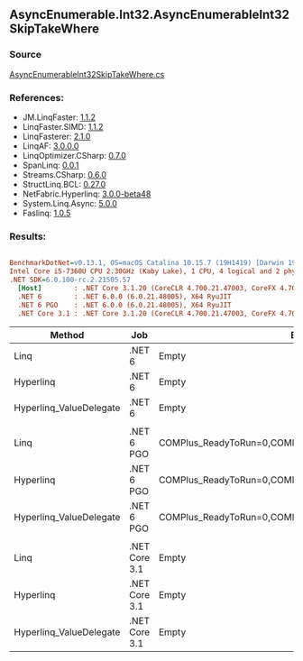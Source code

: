 ﻿## AsyncEnumerable.Int32.AsyncEnumerableInt32SkipTakeWhere

### Source
[AsyncEnumerableInt32SkipTakeWhere.cs](../LinqBenchmarks/AsyncEnumerable/Int32/AsyncEnumerableInt32SkipTakeWhere.cs)

### References:
- JM.LinqFaster: [1.1.2](https://www.nuget.org/packages/JM.LinqFaster/1.1.2)
- LinqFaster.SIMD: [1.1.2](https://www.nuget.org/packages/LinqFaster.SIMD/1.0.3)
- LinqFasterer: [2.1.0](https://www.nuget.org/packages/LinqFasterer/2.1.0)
- LinqAF: [3.0.0.0](https://www.nuget.org/packages/LinqAF/3.0.0.0)
- LinqOptimizer.CSharp: [0.7.0](https://www.nuget.org/packages/LinqOptimizer.CSharp/0.7.0)
- SpanLinq: [0.0.1](https://www.nuget.org/packages/SpanLinq/0.0.1)
- Streams.CSharp: [0.6.0](https://www.nuget.org/packages/Streams.CSharp/0.6.0)
- StructLinq.BCL: [0.27.0](https://www.nuget.org/packages/StructLinq/0.27.0)
- NetFabric.Hyperlinq: [3.0.0-beta48](https://www.nuget.org/packages/NetFabric.Hyperlinq/3.0.0-beta48)
- System.Linq.Async: [5.0.0](https://www.nuget.org/packages/System.Linq.Async/5.0.0)
- Faslinq: [1.0.5](https://www.nuget.org/packages/Faslinq/1.0.5)

### Results:
``` ini

BenchmarkDotNet=v0.13.1, OS=macOS Catalina 10.15.7 (19H1419) [Darwin 19.6.0]
Intel Core i5-7360U CPU 2.30GHz (Kaby Lake), 1 CPU, 4 logical and 2 physical cores
.NET SDK=6.0.100-rc.2.21505.57
  [Host]        : .NET Core 3.1.20 (CoreCLR 4.700.21.47003, CoreFX 4.700.21.47101), X64 RyuJIT
  .NET 6        : .NET 6.0.0 (6.0.21.48005), X64 RyuJIT
  .NET 6 PGO    : .NET 6.0.0 (6.0.21.48005), X64 RyuJIT
  .NET Core 3.1 : .NET Core 3.1.20 (CoreCLR 4.700.21.47003, CoreFX 4.700.21.47101), X64 RyuJIT


```
|                  Method |           Job |                                                   EnvironmentVariables |       Runtime | Skip | Count |    Mean |    Error |   StdDev |        Ratio | RatioSD | Allocated |
|------------------------ |-------------- |----------------------------------------------------------------------- |-------------- |----- |------ |--------:|---------:|---------:|-------------:|--------:|----------:|
|                    Linq |        .NET 6 |                                                                  Empty |      .NET 6.0 | 1000 |   100 | 1.862 s | 0.0369 s | 0.0738 s |     baseline |         |    278 KB |
|               Hyperlinq |        .NET 6 |                                                                  Empty |      .NET 6.0 | 1000 |   100 | 1.886 s | 0.0133 s | 0.0124 s | 1.03x slower |   0.08x |    217 KB |
| Hyperlinq_ValueDelegate |        .NET 6 |                                                                  Empty |      .NET 6.0 | 1000 |   100 | 1.885 s | 0.0139 s | 0.0123 s | 1.03x slower |   0.08x |    222 KB |
|                         |               |                                                                        |               |      |       |         |          |          |              |         |           |
|                    Linq |    .NET 6 PGO | COMPlus_ReadyToRun=0,COMPlus_TC_QuickJitForLoops=1,COMPlus_TieredPGO=1 |      .NET 6.0 | 1000 |   100 | 1.891 s | 0.0104 s | 0.0097 s |     baseline |         |    280 KB |
|               Hyperlinq |    .NET 6 PGO | COMPlus_ReadyToRun=0,COMPlus_TC_QuickJitForLoops=1,COMPlus_TieredPGO=1 |      .NET 6.0 | 1000 |   100 | 1.887 s | 0.0113 s | 0.0105 s | 1.00x faster |   0.01x |    219 KB |
| Hyperlinq_ValueDelegate |    .NET 6 PGO | COMPlus_ReadyToRun=0,COMPlus_TC_QuickJitForLoops=1,COMPlus_TieredPGO=1 |      .NET 6.0 | 1000 |   100 | 1.888 s | 0.0120 s | 0.0112 s | 1.00x faster |   0.01x |    225 KB |
|                         |               |                                                                        |               |      |       |         |          |          |              |         |           |
|                    Linq | .NET Core 3.1 |                                                                  Empty | .NET Core 3.1 | 1000 |   100 | 1.896 s | 0.0371 s | 0.0758 s |     baseline |         |    243 KB |
|               Hyperlinq | .NET Core 3.1 |                                                                  Empty | .NET Core 3.1 | 1000 |   100 | 1.909 s | 0.0152 s | 0.0142 s | 1.02x slower |   0.09x |    182 KB |
| Hyperlinq_ValueDelegate | .NET Core 3.1 |                                                                  Empty | .NET Core 3.1 | 1000 |   100 | 1.908 s | 0.0156 s | 0.0146 s | 1.02x slower |   0.09x |    182 KB |
